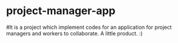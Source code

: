 # project-manager-app
#It is a project which implement codes for an application for project managers and workers to collaborate. A little product. :)
